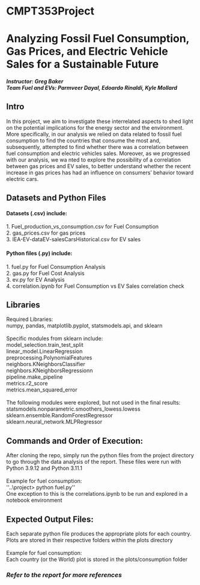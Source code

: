 # CMPT353Project
<h1>Analyzing Fossil Fuel Consumption, Gas Prices, and Electric Vehicle Sales for a Sustainable Future</h1>
<h5>Instructor: Greg Baker<br>
Team Fuel and EVs: Parmveer Dayal, Edoardo Rinaldi, Kyle Mollard</h5>

<h2>Intro</h2>
In this project, we aim to investigate these interrelated aspects to shed light on the potential implications for the energy sector and the environment.
More specifically, in our analysis we relied on data related to fossil fuel consumption to find the countries that consume the most and, subsequently, attempted to find whether there was a correlation between fuel consumption and electric vehicles sales.
Moreover, as we progressed with our analysis, we wa nted to explore the possibility of a correlation between gas prices and EV sales, to better understand whether the recent increase in gas prices has had an influence on consumers’ behavior toward electric cars.
<h2>Datasets and Python Files</h2>
<h4>Datasets (.csv) include:</h4>
1. Fuel_production_vs_consumption.csv for Fuel Consumption<br>
2. gas_prices.csv for gas prices<br>
3. IEA-EV-dataEV-salesCarsHistorical.csv for EV sales<br>
<h4>Python files (.py) include:</h4>
1. fuel.py for Fuel Consumption Analysis<br>
2. gas.py for Fuel Cost Analysis<br>
3. ev.py for EV Analysis<br>
4. correlation.ipynb for Fuel Consumption vs EV Sales correlation check<br>
<h2>Libraries</h2>
Required Libraries:<br>
numpy, pandas, matplotlib.pyplot, statsmodels.api, and sklearn<br><br>
Specific modules from sklearn include:<br>
model_selection.train_test_split<br>
linear_model.LinearRegression<br>
preprocessing.PolynomialFeatures<br>
neighbors.KNeighborsClassifier<br>
neighbors.KNeighborsRegressionn<br>
pipeline.make_pipeline<br>
metrics.r2_score<br>
metrics.mean_squared_error<br><br>
The following modules were explored, but not used in the final results:<br>
statsmodels.nonparametric.smoothers_lowess.lowess<br>
sklearn.ensemble.RandomForestRegressor<br>
sklearn.neural_network.MLPRegressor<br>
<h2>Commands and Order of Execution:</h2>
After cloning the repo, simply run the python files from the project directory to go through the data analysis of the report. These files were run with Python 3.9.12 and Python 3.11.1<br><br>
Example for fuel consumption:<br>
''..\project> python fuel.py''<br>
One exception to this is the correlations.ipynb to be run and explored in a notebook environment<br>
<h2>Expected Output Files:</h2>
Each separate python file produces the appropriate plots for each country.<br>
Plots are stored in their respective folders within the plots directory<br><br>
Example for fuel consumption:<br>
Each country (or the World) plot is stored in the plots/consumption folder<br>
<h3><i>Refer to the report for more references</h3>